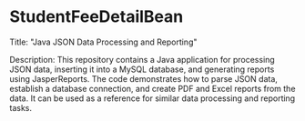 # StudentFeeDetailBean
Title: "Java JSON Data Processing and Reporting"

Description: This repository contains a Java application for processing JSON data, inserting it into a MySQL database, and generating reports using JasperReports. The code demonstrates how to parse JSON data, establish a database connection, and create PDF and Excel reports from the data. It can be used as a reference for similar data processing and reporting tasks.
